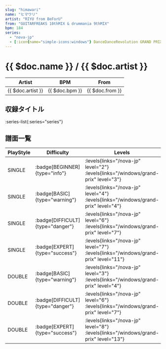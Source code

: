 ```yaml
---
slug: "himawari"
name: "ヒマワリ"
artist: "RIYU from BeForU"
from: "GUITARFREAKS 10thMIX & drummania 9thMIX"
bpm: 184
series:
  - "nova-jp"
  - [:icon{name="simple-icons:windows"} DanceDanceRevolution GRAND PRIX (グランプリプレー)](/windows/grand-prix)
---
```


# {{ $doc.name }} / {{ $doc.artist }}

|Artist|BPM|From|
|------|---|----|
|{{ $doc.artist }}|{{ $doc.bpm }}|{{ $doc.from }}|

## 収録タイトル

:series-list{:series="series"}

## 譜面一覧

|PlayStyle|Difficulty|Levels|Notes|Movie|
|---------|----------|------|-----|-----|
|SINGLE| :badge[BEGINNER]{type="info"}| :levels{links="/nova-jp" level="2"}  :levels{links="/windows/grand-prix" level="3"}|120/0||
|SINGLE| :badge[BASIC]{type="warning"}| :levels{links="/nova-jp" level="4"}  :levels{links="/windows/grand-prix" level="4"}|156/5||
|SINGLE| :badge[DIFFICULT]{type="danger"}| :levels{links="/nova-jp" level="6"}  :levels{links="/windows/grand-prix" level="7"}|278/6||
|SINGLE| :badge[EXPERT]{type="success"}| :levels{links="/nova-jp" level="7"}  :levels{links="/windows/grand-prix" level="11"}|370/2||
|DOUBLE| :badge[BASIC]{type="warning"}| :levels{links="/nova-jp" level="3"}  :levels{links="/windows/grand-prix" level="4"}|147/18||
|DOUBLE| :badge[DIFFICULT]{type="danger"}| :levels{links="/nova-jp" level="6"}  :levels{links="/windows/grand-prix" level="7"}|280/5||
|DOUBLE| :badge[EXPERT]{type="success"}| :levels{links="/nova-jp" level="8"}  :levels{links="/windows/grand-prix" level="13"}|428/4||
